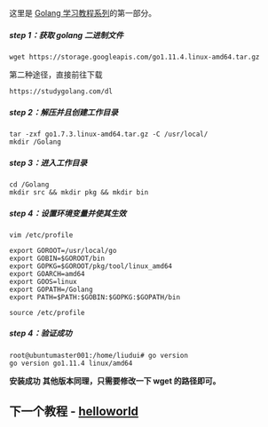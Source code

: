 这里是 [Golang 学习教程系列](https://github.com/LeaningGo/go-learn)的第一部分。

##### step 1：获取 golang 二进制文件 
```
wget https://storage.googleapis.com/go1.11.4.linux-amd64.tar.gz
```
第二种途径，直接前往下载
```
https://studygolang.com/dl
```

##### step 2：解压并且创建工作目录
```
tar -zxf go1.7.3.linux-amd64.tar.gz -C /usr/local/
mkdir /Golang
```

##### step 3：进入工作目录
```
cd /Golang
mkdir src && mkdir pkg && mkdir bin
```

##### step 4：设置环境变量并使其生效
```
vim /etc/profile
```
```
export GOROOT=/usr/local/go 
export GOBIN=$GOROOT/bin
export GOPKG=$GOROOT/pkg/tool/linux_amd64 
export GOARCH=amd64
export GOOS=linux
export GOPATH=/Golang
export PATH=$PATH:$GOBIN:$GOPKG:$GOPATH/bin
```
```
source /etc/profile
```

##### step 4：验证成功
```
root@ubuntumaster001:/home/liudui# go version
go version go1.11.4 linux/amd64
```

**安装成功**
**其他版本同理，只需要修改一下 wget 的路径即可。**

## 下一个教程 - [helloworld](https://github.com/LeaningGo/go-learn/blob/master/go-helloworld.md)

